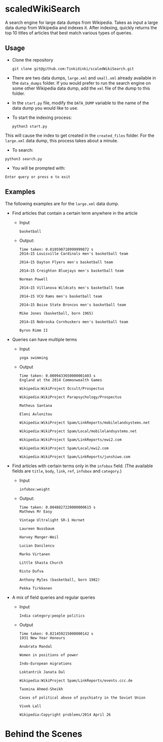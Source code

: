 # scaledWikiSearch

A search engine for large data dumps from Wikipedia. Takes as input a large data dump from Wikipedia and indexes it. After indexing, quickly returns the top 10 titles of articles that best match various types of queries. 

## Usage

- Clone the repository

    ```git clone git@github.com:Tinkidinki/scaledWikiSearch.git```

- There are two data dumps, `large.xml` and `small.xml` already available in the `data_dumps` folder. If you would prefer to run the search engine on some other Wikipedia data dump, add the `xml` file of the dump to this folder. 

- In the `start.py` file, modify the `DATA_DUMP` variable to the name of the data dump you would like to use.

- To start the indexing process:

    ```python3 start.py```

This will cause the index to get created in the `created_files` folder. For the `large.xml` data dump, this process takes about a minute.

- To search:

```python3 search.py```

- You will be prompted with:

```Enter query or press e to exit```


## Examples

The following examples are for the `large.xml` data dump.

- Find articles that contain a certain term anywhere in the article
    - Input
        ```
        basketball
        ```
    - Output:

        ```
        Time taken: 0.010598710999999872 s
        2014–15 Louisville Cardinals men's basketball team
            
        2014–15 Dayton Flyers men's basketball team
            
        2014–15 Creighton Bluejays men's basketball team
            
        Norman Powell
            
        2014–15 Villanova Wildcats men's basketball team
            
        2014–15 VCU Rams men's basketball team
            
        2014–15 Boise State Broncos men's basketball team
            
        Mike Jones (basketball, born 1965)
            
        2014–15 Nebraska Cornhuskers men's basketball team
            
        Byron Rimm II
        ```

- Queries can have multiple terms 

    - Input
        ```
        yoga swimming
        ```

    - Output
        ```
        Time taken: 0.0009433650000001403 s
        England at the 2014 Commonwealth Games
            
        Wikipedia:WikiProject Occult/Prospectus
            
        Wikipedia:WikiProject Parapsychology/Prospectus
            
        Matheus Santana
            
        Eleni Avlonitou
            
        Wikipedia:WikiProject Spam/LinkReports/mobilelandsystems.net
            
        Wikipedia:WikiProject Spam/Local/mobilelandsystems.net
            
        Wikipedia:WikiProject Spam/LinkReports/ewi2.com
            
        Wikipedia:WikiProject Spam/Local/ewi2.com
            
        Wikipedia:WikiProject Spam/LinkReports/junshiwo.com
        ```

- Find articles with certain terms only in the `infobox` field. (The available fields are `title`, `body`, `link`, `ref`, `infobox` and `category`.) 
    - Input
        ```
        infobox:weight
        ```
    - Output:
        ```
        Time taken: 0.0048827220000000615 s
        Mathews Mr Easy
            
        Vintage Ultralight SR-1 Hornet
            
        Laureen Nussbaum
            
        Harvey Manger-Weil
            
        Lucian Danilencu
            
        Marko Virtanen
            
        Little Shasta Church
            
        Risto Dufva
            
        Anthony Myles (basketball, born 1982)
            
        Pekka Tirkkonen
        ```

- A mix of field queries and regular queries
    - Input
        ```
        India category:people politics
        ```
    - Output
        ```
        Time taken: 0.021459215000000142 s
        1931 New Year Honours
            
        Anubrata Mandal
            
        Women in positions of power
            
        Indo-European migrations
            
        Loktantrik Janata Dal
            
        Wikipedia:WikiProject Spam/LinkReports/events.ccc.de
            
        Tasmina Ahmed-Sheikh
            
        Cases of political abuse of psychiatry in the Soviet Union
            
        Vivek Lall
            
        Wikipedia:Copyright problems/2014 April 26
        ```

# Behind the Scenes


